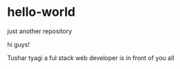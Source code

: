 # hello-world
just another repository

hi guys!

Tushar tyagi a ful stack  web developer is in front of you all

